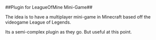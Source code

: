 ##Plugin for LeagueOfMine Mini-Game##

The idea is to have a multiplayer mini-game in Minecraft based off the videogame League of Legends.

Its a semi-complex plugin as they go. But useful at this point.
